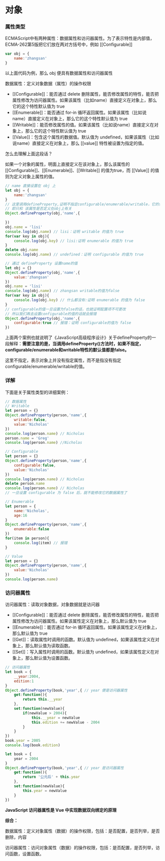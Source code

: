 # 对象

### 属性类型

ECMAScript中有两种属性：数据属性和访问器属性。为了表示特性是内部值，ECMA-262第5版把它们放在两对方括号中，例如 [[Configurable]]

```javascript
var obj = {
    name:'zhangsan'
}
```

以上面代码为例，那么 obj 便具有数据属性和访问器属性

数据属性：定义对象数据（属性）的操作权限

- [[Configurable]]：能否通过 delete 删除属性，能否修改属性的特性，能否把属性修改为访问器属性。如果该属性（比如name）直接定义在对象上，那么它的这个特性默认值为 true
- [[Enumerable]]：能否通过 for-in 循环返回属性。如果该属性（比如说name）直接定义在对象上，那么它的这个特性默认值为 true
- [[Writable]]：能否修改属性的值。如果该属性（比如说name）直接定义在对象上，那么它的这个特性默认值为 true
- [[Value]]：包含这个属性的数据值。默认值为 undefined，如果该属性（比如说name）直接定义在对象上，那么 [[value]] 特性被设置为指定的值。

怎么去理解上面这段话？

如果一个对象的属性，明面上直接定义在该对象上，那么该属性的[[Configurable]]、[[Enumerable]]、[[Writable]] 的值为true，而 [[Value]] 的值则为定义对象上属性的值。

```javascript
// name 直接设置在 obj 上
let obj = {
    name:'zhangsan'
}
// 这里调用defineProperty,证明不指定configurable/enumerable/writable，它的值依旧是true
// 即只和 该属性是否定义在obj上有关
Object.defineProperty(obj,'name',{
    
})
obj.name = 'lisi'
console.log(obj.name) // lisi：证明 writable 的值为 true
for(var key in obj){
    console.log(obj.key) // lisi:证明 enumerable 的值为 true
}
delete obj.name
console.log(obj.name) // undefined：证明 configurable 的值为 true
```

```javascript
// 通过 defineProperty 设置name的值
let obj = {}
Object.defineProperty(obj,'name',{
    value:'zhangsan'
})
obj.name = 'lisi'
console.log(obj.name) // zhangsan writable的值为false
for(var key in obj){
    console.log(obj.key) // 什么都没有:证明 enumerable 的值为 false
}
// configurable的值一旦设置为false的话，也就证明配置项不可更改
// 所以我们再去设置configurable的值的话就会报错
Object.defineProperty(obj,'name',{
    configurable:true // 报错：证明 configurable的值为 false
})
```



上面两个案例也就说明了《JavaScript高级程序设计》关于defineProperty的一段解释：**需要注意的是，当调用defineProperty()方法时，如果不指定，configurable/enumerable和writable特性的默认值都是false。**

这里不指定，表示对象上并没有指定属性，而不是指没有指定configurable/enumerable/writable的值。

### 详解

下面是关于属性类型的详细案例：

```javascript
// 数据属性
// Writable
let person = {}
Object.defineProperty(person,'name',{
    writable:false,
    value:'Nicholas'
})
console.log(person.name) // Nicholas
person.name = 'Greg'
console.log(person.name) //Nicholas
```

```javascript
// Configurable
let person = {}
Object.defineProperty(person,'name',{
    configurable:false,
    value:'Nicholas'
})
console.log(person.name) // Nicholas
delete person.name
console.log(person.name) // Nicholas
// 一旦设置 configurable 为 false 后，就不能修改它的数据属性了
```

```javascript
// Enumerable
let person = {
    name:'Nicholas',
    age:16
}
Object.defineProperty(person,'name',{
    enumerable:false
})
for(item in person){
    console.log(item) // 报错
}
```

```javascript
// Value
let person = {}
Object.defineProperty(person,'name',{
    value:'Nicholas'
})
console.log(person.name)
```

### 访问器属性

访问器属性：读取对象数据，对象数据就是访问器

- [[Configurable]]：能否通过 delete 删除属性，能否修改属性的特性，能否把属性修改为访问器属性。如果该属性定义在对象上，那么默认值为 true
- [[Enumerable]]：能否通过 for-in 循环返回属性。如果该属性定义在对象上，那么默认值为 true
- [[Get]]：读取属性时调用的函数。默认值为 undefined，如果该属性定义在对象上，那么默认值为读取函数。
- [[Set]]：写入属性时调用的函数。默认值为 undefined，如果该属性定义在对象上，那么默认值为设置函数。

```javascript
// 访问器属性
let book = {
    __year:2004,
    edition:1
}
Object.defineProperty(book,'year',{ // year 便是访问器属性
    get:function(){
        return this.__year
    },
    set:function(newValue){
        if(newValue > 2004){
            this.__year = newValue
            this.edition += newValue - 2004
        }
    }
})
book.year = 2005
console.log(book.edition)
```

```javascript
let book = {
    year = 2004
}
Object.defineProperty(book,'year',{ // year 是访问器属性
    get:function(){
        return '公元后' + this.year
    },
    set:function(newValue){
        this.year = newValue
    }
})
```

**JavaScript 访问器属性是 Vue 中实现数据双向绑定的原理**

**综合：**

数据属性：定义对象属性（数据）的操作权限，包括：是否配置，是否列举，是否删除，内容

访问器属性：访问对象属性（数据）的操作权限，包括：是否配置，是否列举，访问函数，设置函数。

